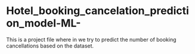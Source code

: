 # Hotel_booking_cancelation_prediction_model-ML-
This is a project file where in we try to predict the number of booking cancellations based on the dataset.
